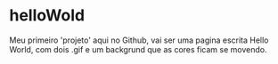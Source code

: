 # helloWold
Meu primeiro 'projeto' aqui no Github, vai ser uma pagina escrita Hello World, com dois .gif e um backgrund que as cores ficam se movendo.
